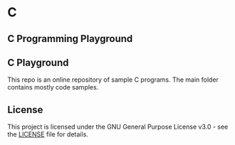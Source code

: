 # C

## C Programming Playground

## C Playground
This repo is an online repository of sample C programs. The main folder contains mostly
code samples.

## License

This project is licensed under the GNU General Purpose License v3.0 - see the
[LICENSE](https://github.com/dmr-git/c/blob/main/LICENSE) file for details.
